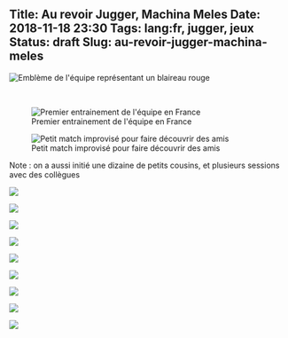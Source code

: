 Title: Au revoir Jugger, Machina Meles
Date: 2018-11-18 23:30
Tags: lang:fr, jugger, jeux
Status: draft
Slug: au-revoir-jugger-machina-meles
---

![Emblème de l'équipe représentant un blaireau rouge](images/2018/11/embleme-machina-meles.jpg)

<div class="uk-grid">
  <img class="uk-width-1-1 uk-width-small-1-2" alt="" src="images/2018/11/JuggerInDublinFairviewPark.JPG">
  <img class="uk-width-1-1 uk-width-small-1-2" alt="" src="images/2018/11/P1010212.JPG">
  <img class="uk-width-1-1 uk-width-small-1-2" alt="" src="images/2018/11/P1020838.JPG">
  <img class="uk-width-1-1 uk-width-small-1-2" alt="" src="images/2018/11/P1020849.JPG">
  <img class="uk-width-1-1 uk-width-small-1-2" alt="" src="images/2018/11/P1020852.JPG">
  <img class="uk-width-1-1 uk-width-small-1-2" alt="" src="images/2018/11/P1020854.JPG">
  <img class="uk-width-1-1 uk-width-small-1-2" alt="" src="images/2018/11/P1020864.JPG">
</div>

<figure>
  <img alt="Premier entrainement de l'équipe en France" src="images/2018/11/Jugger-Balzac-2015-09-05_911.JPG">
  <figcaption>Premier entrainement de l'équipe en France</figcaption>
</figure>

<figure>
  <img alt="Petit match improvisé pour faire découvrir des amis" src="images/2018/11/21125793_10214732289961290_4233492605833704924_o.jpg">
  <figcaption>Petit match improvisé pour faire découvrir des amis</figcaption>
</figure>

Note : on a aussi initié une dizaine de petits cousins,
et plusieurs sessions avec des collègues

![](images/2018/11/DSC_0132.jpg)

![](images/2018/11/DSC_0164.jpg)

![](images/2018/11/DSC_0180.jpg)

![](images/2018/11/DSC_0186.jpg)

![](images/2018/11/DSC_0188.jpg)

![](images/2018/11/DSC_0199.jpg)

![](images/2018/11/DSC_0206.jpg)

![](images/2018/11/DSC_0266.jpg)

![](images/2018/11/DSC_0397-ANIMATION.gif)



<style>
article img {
    display: block;
    margin: 1rem auto;
    max-height: 25rem;
}
article figcaption {
    text-align: center;
}
</style>
<script>
    document.querySelectorAll('article img').forEach(img => {
        let a = document.createElement('a');
        img.parentNode.appendChild(a);
        a.appendChild(img);
        a.href = img.src;
        a.target = '_blank';
        a.className = img.className;
        img.className = '';
    })
</script>